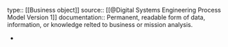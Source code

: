 type:: [[Business object]]
source:: [[@Digital Systems Engineering Process Model Version 1]]
documentation:: Permanent, readable form of data, information, or knowledge relted to business or mission analysis.

-